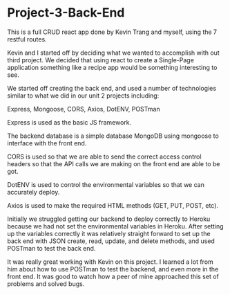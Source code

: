 # Project-3-Back-End

This is a full CRUD react app done by Kevin Trang and myself, using the 7 restful routes.

Kevin and I started off by deciding what we wanted to accomplish with out third project. We decided that using react to create a Single-Page application something like a recipe app would be something interesting to see.

We started off creating the back end, and used a number of technologies similar to what we did in our unit 2 projects including:

Express,
Mongoose,
CORS,
Axios,
DotENV,
POSTman

Express is used as the basic JS framework.

The backend database is a simple database MongoDB using mongoose to interface with the front end.

CORS is used so that we are able to send the correct access control headers so that the API calls we are making on the front end are able to be got.

DotENV is used to control the environmental variables so that we can accurately deploy.

Axios is used to make the required HTML methods (GET, PUT, POST, etc).

Initially we struggled getting our backend to deploy correctly to Heroku because we had not set the environmental variables in Heroku. After setting up the variables correctly it was relatively straight forward to set up the back end with JSON create, read, update, and delete methods, and used POSTman to test the back end.

It was really great working with Kevin on this project. I learned a lot from him about how to use POSTman to test the backend, and even more in the front end. It was good to watch how a peer of mine approached this set of problems and solved bugs.
 
